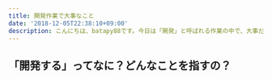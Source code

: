 ```yaml
---
title: 開発作業で大事なこと
date: '2018-12-05T22:38:10+09:00'
description: こんにちは、batapy88です。今日は「開発」と呼ばれる作業の中で、大事だな～って思うことを書いていきます。
---
```

## 「開発する」ってなに？どんなことを指すの？

